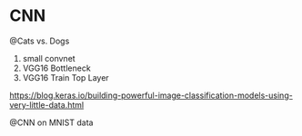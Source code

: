 # CNN
@Cats vs. Dogs
1. small convnet
2. VGG16 Bottleneck 
3. VGG16 Train Top Layer 

https://blog.keras.io/building-powerful-image-classification-models-using-very-little-data.html

@CNN on MNIST data

